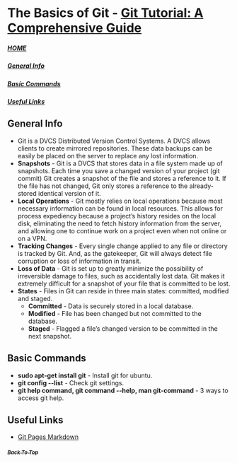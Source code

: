 # The Basics of Git - [Git Tutorial: A Comprehensive Guide](https://blog.udemy.com/git-tutorial-a-comprehensive-guide/)

##### [HOME](./README.md)
##### [_General Info_](#general-info-1)
##### [_Basic Commands_](#basic-commands-1)
##### [_Useful Links_](#useful-links-1)

## General Info
   - Git is a DVCS Distributed Version Control Systems. A DVCS allows clients to create mirrored repositories. These data backups can be easily be placed on the server to replace any lost information.
   - **Snapshots** - Git is a DVCS that stores data in a file system made up of snapshots. Each time you save a changed version of your project \(git commit\)  Git creates a snapshot of the file and stores a reference to it. If the file has not changed, Git only stores a reference to the already-stored identical version of it.
   - **Local Operations** - Git mostly relies on local operations because most necessary information can be found in local resources. This allows for process expediency because a project’s history resides on the local disk, eliminating the need to fetch history information from the server, and allowing one to continue work on a project even when not online or on a VPN.
   - **Tracking Changes** - Every single change applied to any file or directory is tracked by Git. And, as the gatekeeper, Git will always detect file corruption or loss of information in transit.
   - **Loss of Data** - Git is set up to greatly minimize the possibility of irreversible damage to files, such as accidentally lost data. Git makes it extremely difficult for a snapshot of your file that is committed to be lost.
   - **States** - Files in Git can reside in three main states: committed, modified and staged.
      - **Committed** - Data is securely stored in a local database.
      - **Modified** - File has been changed but not committed to the database.
      - **Staged** - Flagged a file’s changed version to be committed in the next snapshot.

## Basic Commands
   - **sudo apt-get install git** - Install git for ubuntu.
   - **git config --list** - Check git settings.
   - **git help command, git command --help, man git-command** - 3 ways to access git help.

## Useful Links
   - [Git Pages Markdown](https://docs.github.com/en/get-started/writing-on-github/getting-started-with-writing-and-formatting-on-github/basic-writing-and-formatting-syntax)

##### [<sub>Back To Top</sub>](#the-basics-of-git---git-tutorial-a-comprehensive-guide)

